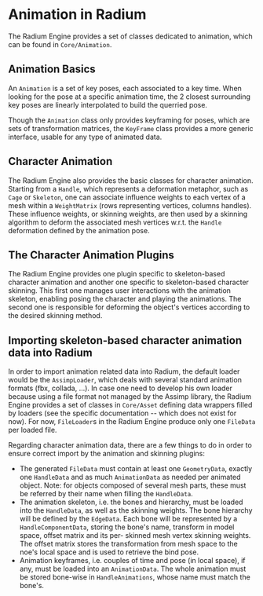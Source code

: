 # Animation in Radium

The Radium Engine provides a set of classes dedicated to animation,
which can be found in `Core/Animation`.

## Animation Basics

An `Animation` is a set of key poses, each associated to a key time.
When looking for the pose at a specific animation time, 
the 2 closest surrounding key poses are linearly interpolated to build the querried pose.

Though the `Animation` class only provides keyframing for poses, which are sets of transformation matrices,
the `KeyFrame` class provides a more generic interface, usable for any type of animated data.

## Character Animation

The Radium Engine also provides the basic classes for character animation.
Starting from a `Handle`, which represents a deformation metaphor, such as `Cage` or `Skeleton`, 
one can associate influence weights to each vertex of a mesh within a `WeightMatrix` (rows representing vertices, columns handles).
These influence weights, or skinning weights, are then used by a skinning algorithm to deform 
the associated mesh vertices w.r.t. the `Handle` deformation defined by the animation pose.

## The Character Animation Plugins

The Radium Engine provides one plugin specific to skeleton-based character animation 
and another one specific to skeleton-based character skinning.
This first one manages user interactions with the animation skeleton, enabling posing the character
 and playing the animations.
The second one is responsible for deforming the object's vertices according to the desired skinning method.

## Importing skeleton-based character animation data into Radium

In order to import animation related data into Radium, the default loader would be the `AssimpLoader`,
 which deals with several standard animation formats (fbx, collada, ...).
In case one need to develop his own loader because using a file format not managed by the Assimp library,
the Radium Engine provides a set of classes in `Core/Asset` defining data wrappers filled by loaders (see the specific documentation -- which does not exist for now).
For now, `FileLoader`s in the Radium Engine produce only one `FileData` per loaded file.

Regarding character animation data, there are a few things to do in order to ensure correct import by the 
animation and skinning plugins:
 * The generated `FileData` must contain at least one `GeometryData`, exactly one `HandleData` and as much `AnimationData` as needed per animated object.
   Note: for objects composed of several mesh parts, these must be referred by their name when filling the `HandleData`.
 * The animation skeleton, i.e. the bones and hierarchy, must be loaded into the `HandleData`, as well as the skinning weights.
   The bone hierarchy will be defined by the `EdgeData`.
   Each bone will be represented by a `HandleComponentData`, storing the bone's name, transform in model space, offset matrix and its per- skinned mesh vertex skinning weights.
   The offset matrix stores the transformation from mesh space to the noe's local space and is used to retrieve the bind pose.
 * Animation keyframes, i.e. couples of time and pose (in local space), if any, must be loaded into an `AnimationData`.
   The whole animation must be stored bone-wise in `HandleAnimations`, whose name must match the bone's.


